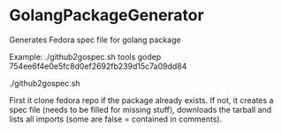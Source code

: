GolangPackageGenerator
======================

Generates Fedora spec file for golang package

Example:
./github2gospec.sh tools godep 754ee6f4e0e5fc8d0ef2692fb239d15c7a09dd84

./github2gospec.sh <project> <repo> <commit>

First it clone fedora repo if the package already exists. If not, it creates a spec file (needs to be filled for missing stuff), downloads the tarball and lists all imports (some are false = contained in comments).

